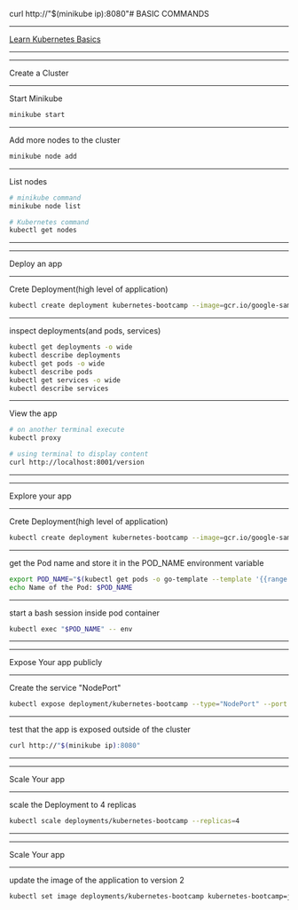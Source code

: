 curl http://"$(minikube ip):8080"# BASIC COMMANDS

---

[Learn Kubernetes Basics](https://kubernetes.io/docs/tutorials/kubernetes-basics/)

---
---
Create a Cluster

---

Start Minikube

```bash
minikube start
```

---
Add more nodes to the cluster

```bash
minikube node add
```

---
List nodes

```bash
# minikube command
minikube node list
```

```bash
# Kubernetes command
kubectl get nodes
```

---
---
Deploy an app

---

Crete Deployment(high level of application)

```bash
kubectl create deployment kubernetes-bootcamp --image=gcr.io/google-samples/kubernetes-bootcamp:v1
```

---
inspect deployments(and pods, services)

```bash
kubectl get deployments -o wide
kubectl describe deployments
kubectl get pods -o wide
kubectl describe pods
kubectl get services -o wide
kubectl describe services
```

---
View the app

```bash
# on another terminal execute
kubectl proxy
```

```bash
# using terminal to display content
curl http://localhost:8001/version
```

---
---
Explore your app

---

Crete Deployment(high level of application)

```bash
kubectl create deployment kubernetes-bootcamp --image=gcr.io/google-samples/kubernetes-bootcamp:v1
```

---

get the Pod name and store it in the POD_NAME environment variable

```bash
export POD_NAME="$(kubectl get pods -o go-template --template '{{range .items}}{{.metadata.name}}{{"\n"}}{{end}}')"
echo Name of the Pod: $POD_NAME
```

---

start a bash session inside pod container

```bash
kubectl exec "$POD_NAME" -- env
```

---
---
Expose Your app publicly

---

Create the service "NodePort"

```bash
kubectl expose deployment/kubernetes-bootcamp --type="NodePort" --port 8080
```

---

test that the app is exposed outside of the cluster

```bash
curl http://"$(minikube ip):8080"
```

---
---
Scale Your app

---

scale the Deployment to 4 replicas

```bash
kubectl scale deployments/kubernetes-bootcamp --replicas=4
```

---
---
Scale Your app

---

update the image of the application to version 2

```bash
kubectl set image deployments/kubernetes-bootcamp kubernetes-bootcamp=jocatalin/kubernetes-bootcamp:v2
```
